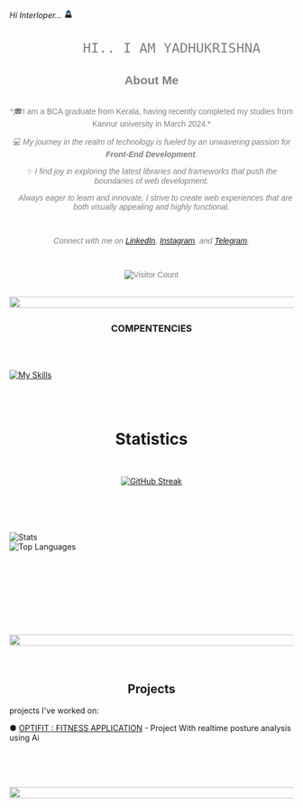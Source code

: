 




###### Hi  Interloper...  <picture><img src = "https://github.com/0xAbdulKhalid/0xAbdulKhalid/raw/main/assets/mdImages/about_me.gif" width = 15px></picture>

    





<div align="center" style="font-family: 'Lucida Console', 'Courier New', monospace; font-size: 2em; color: gray;">

         HI.. I AM YADHUKRISHNA
</div>

 <div align="center" style="color: gray; font-family: Arial, sans-serif;">

## About Me
<br>
*🎓I am a  BCA graduate from Kerala, having recently completed my studies from Kannur university in March 2024.*

*💻 My journey in the realm of technology is fueled by an unwavering passion for **Front-End Development**.*

*✨ I find joy in exploring the latest libraries and frameworks that push the boundaries of web development.*

*🌟 Always eager to learn and innovate, I strive to create web experiences that are both visually appealing and highly functional.*

<br>

*Connect with me on [LinkedIn](https://www.linkedin.com/in/yadhukrishnx), [Instagram](https://www.instagram.com/yadhukrishnx), and [Telegram](https://t.me/yadhukrishnx).*

<br>



![Visitor Count](https://profile-counter.glitch.me/{yadhukrishnx}/count.svg)

</div>

   

 <br><img src="https://i.imgur.com/dBaSKWF.gif" height="20" width="1000">
 <br>
 <h3 align="center">COMPENTENCIES</h3>
 <br> <br> 


 [![My Skills](https://simpleskill.icons.workers.dev/svg?i=git,python,django,react,shell,javascript,mysql,postgresql,github,linux,jquery,css3,python,bootstrap,figma&theme=light&w=800)](#)


<br><br> 

 <h1 align="center"> Statistics  </h1> 
<center>
<br> 

[![GitHub Streak](https://streak-stats.demolab.com?user=yadhukrishnx&theme=dark&hide_border=true&border_radius=&date_format=j%20M%5B%20Y%5D&card_width=1000)](https://git.io/streak-stats)

</center><br> <br> 
<br>

<br>
<div>
    <img src="https://github-readme-stats.vercel.app/api?username=yadhukrishnx&show_icons=true&theme=dark&rank_icon=github" alt="Stats" style="display:inline-block;width:460px; "/>
    <img src="https://github-readme-stats.vercel.app/api/top-langs/?username=yadhukrishnx&theme=dark&show_icons=true&hide_border=true&layout=compact" alt="Top Languages" style="display:inline-block; width:380px; height:auto;"/>
</div>


<br><br> <br> 
  <br>   <br>

       
<br><br><img src="https://i.imgur.com/dBaSKWF.gif" height="20" width="1000">



<br>
 
<h2 align="center"> Projects </h2>
 
projects I've worked on:

● [ OPTIFIT : FITNESS APPLICATION](https://optifit-ai.web.app/) - Project With realtime posture analysis using Ai









   
<br>


 <br>

 
 <br><img src="https://i.imgur.com/dBaSKWF.gif" height="20" width="1000">
 <br>
 <br> <br> <br>

<!-- <p align="center">
  <img src="https://media.giphy.com/media/v1.Y2lkPTc5MGI3NjExeTNrN29iNTV6bHZxenY1NXo1b3h5MHM3MXQxcW5rY3p5NmttOWF2MyZlcD12MV9pbnRlcm5hbF9naWZfYnlfaWQmY3Q9Zw/f3AD6Skz5goXinXUEj/giphy.gif"  height="400px" width="1200px" alt="Typing SVG">
</p> -->


     
<br>
<!--📏LINE-->

<!--🖼️ILOVEOPENSOURCE-->
<!---
yadhukrishnx/yadhukrishnx is a ✨ special ✨ repository because its `README.md` (this file) appears on your GitHub profile.
You can click the Preview link to take a look at your changes.
--->
